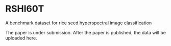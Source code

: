 # RSHI60T
A benchmark dataset for rice seed hyperspectral image classification

The paper is under submission. After the paper is published, the data will be uploaded here.
